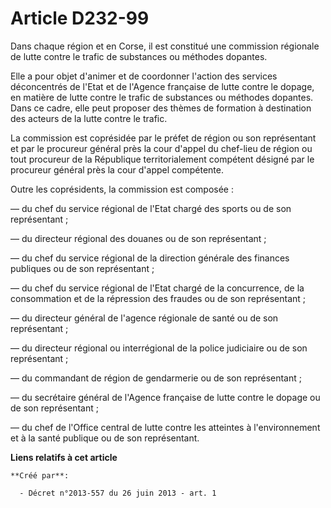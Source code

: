 # Article D232-99

Dans chaque région et en Corse, il est constitué une commission régionale de lutte contre le trafic de substances ou méthodes
dopantes.

Elle a pour objet d'animer et de coordonner l'action des services déconcentrés de l'Etat et de l'Agence française de lutte
contre le dopage, en matière de lutte contre le trafic de substances ou méthodes dopantes. Dans ce cadre, elle peut proposer
des thèmes de formation à destination des acteurs de la lutte contre le trafic.

La commission est coprésidée par le préfet de région ou son représentant et par le procureur général près la cour d'appel du
chef-lieu de région ou tout procureur de la République territorialement compétent désigné par le procureur général près la
cour d'appel compétente.

Outre les coprésidents, la commission est composée :

― du chef du service régional de l'Etat chargé des sports ou de son représentant ;

― du directeur régional des douanes ou de son représentant ;

― du chef du service régional de la direction générale des finances publiques ou de son représentant ;

― du chef du service régional de l'Etat chargé de la concurrence, de la consommation et de la répression des fraudes ou de
son représentant ;

― du directeur général de l'agence régionale de santé ou de son représentant ;

― du directeur régional ou interrégional de la police judiciaire ou de son représentant ;

― du commandant de région de gendarmerie ou de son représentant ;

― du secrétaire général de l'Agence française de lutte contre le dopage ou de son représentant ;

― du chef de l'Office central de lutte contre les atteintes à l'environnement et à la santé publique ou de son représentant.

**Liens relatifs à cet article**

	**Créé par**:

	  - Décret n°2013-557 du 26 juin 2013 - art. 1
